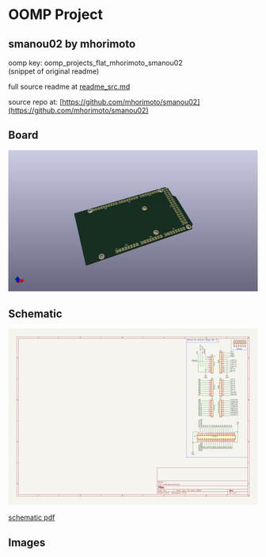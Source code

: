 # OOMP Project  
## smanou02  by mhorimoto  
  
oomp key: oomp_projects_flat_mhorimoto_smanou02  
(snippet of original readme)  
  
  
  full source readme at [readme_src.md](readme_src.md)  
  
source repo at: [https://github.com/mhorimoto/smanou02](https://github.com/mhorimoto/smanou02)  
## Board  
  
[![working_3d.png](working_3d_600.png)](working_3d.png)  
## Schematic  
  
[![working_schematic.png](working_schematic_600.png)](working_schematic.png)  
  
[schematic pdf](working_schematic.pdf)  
## Images  
